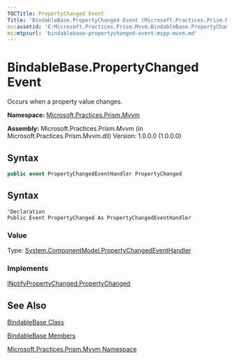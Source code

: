 ```yaml
---
TOCTitle: PropertyChanged Event
Title: 'BindableBase.PropertyChanged Event (Microsoft.Practices.Prism.Mvvm)'
ms:assetid: 'E:Microsoft.Practices.Prism.Mvvm.BindableBase.PropertyChanged'
ms:mtpsurl: 'bindablebase-propertychanged-event-mspp-mvvm.md'
---
```


# BindableBase.PropertyChanged Event

Occurs when a property value changes.

**Namespace:** [Microsoft.Practices.Prism.Mvvm](/patterns-practices/reference/mspp-mvvm-namespace)

**Assembly:** Microsoft.Practices.Prism.Mvvm (in Microsoft.Practices.Prism.Mvvm.dll) Version: 1.0.0.0 (1.0.0.0)

## Syntax
```C#
public event PropertyChangedEventHandler PropertyChanged
```
## Syntax
```VB
'Declaration
Public Event PropertyChanged As PropertyChangedEventHandler
```
### Value

Type: [System.ComponentModel.PropertyChangedEventHandler](http://msdn.microsoft.com/en-us/library/hyza7z75)

### Implements

[INotifyPropertyChanged.PropertyChanged](http://msdn.microsoft.com/en-us/library/ms133023)

## See Also

[BindableBase Class](/patterns-practices/reference/bindablebase-class-mspp-mvvm)

[BindableBase Members](/patterns-practices/reference/bindablebase-members-mspp-mvvm)

[Microsoft.Practices.Prism.Mvvm Namespace](/patterns-practices/reference/mspp-mvvm-namespace)